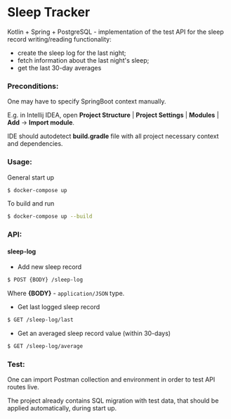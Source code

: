 # Sleep Tracker
Kotlin + Spring + PostgreSQL - implementation of the test API for the sleep record writing/reading functionality:
* create the sleep log for the last night;
* fetch information about the last night's sleep;
* get the last 30-day averages

### Preconditions:

One may have to specify SpringBoot context manually.

E.g. in Intellij IDEA, open **Project Structure** | **Project Settings** | **Modules** | **Add** -> **Import module**.

IDE should autodetect **build.gradle** file with all project necessary context and dependencies.

### Usage:
General start up
```bash
$ docker-compose up
```

To build and run
```bash
$ docker-compose up --build
```

### API:
#### sleep-log

* Add new sleep record
```bash
$ POST {BODY} /sleep-log
```
Where __{BODY}__ - `application/JSON` type.
* Get last logged sleep record
```bash
$ GET /sleep-log/last
```
* Get an averaged sleep record value (within 30-days)
```bash
$ GET /sleep-log/average
```

### Test:

One can import Postman collection and environment in order to test API routes live.

The project already contains SQL migration with test data, that should be applied automatically, during start up.